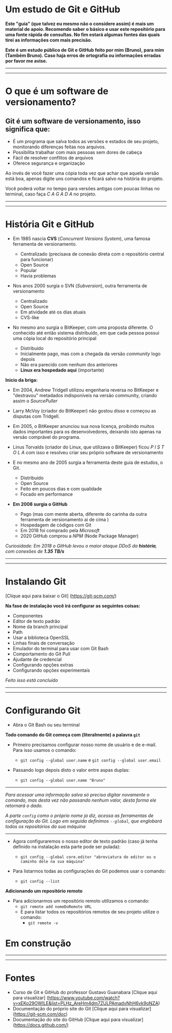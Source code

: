 # Um estudo de Git e GitHub

**Este "guia" (que talvez eu mesmo não o considere assim) é mais um material de apoio. Recomendo saber o básico e usar este repositório para uma fonte rápida de consultas. No fim estará algumas fontes das quais tirei as informações com mais precisão.**

**Este é um estudo público de Git e GitHub feito por mim (Bruno), para mim (Também Bruno). Caso haja erros de ortografia ou informações erradas por favor me avise.**

---
---

# O que é um software de versionamento?

## Git é um software de versionamento, isso significa que: 

* É um programa que salva todos as versões e estados de seu projeto, monitorando diferenças feitas nos arquivos.
* Possibilita trabalhar com mais pessoas sem dores de cabeça
* Fácil de resolver conflitos de arquivos
* Oferece segurança e organização

Ao invés de você fazer uma cópia toda vez que achar que aquela versão está boa, apenas digite uns comandos e ficará salvo na história do projeto.

Você poderá voltar no tempo para versões antigas com poucas linhas no terminal, caso faça *C A G A D A* no projeto.

---
---


# História Git e GitHub

* Em 1985 nascia **CVS** (*Concurrent Versions System*), uma famosa ferramenta de versionamento. 
   * Centralizado (precisava de conexão direta com o repositório central para funcionar)
   * Open Source
   * Popular
   * Havia problemas

* Nos anos 2000 surgia o SVN (*Subversion*), outra ferramenta de versionamento
   * Centralizado
   * Open Source
   * Em atividade até os dias atuais
   * CVS-like

* No mesmo ano surgia o BitKeeper, com uma proposta diferente. O conhecido até então sistema distribuído, em que cada pessoa possui uma cópia local do repositório principal
   * Distribuído
   * Inicialmente pago, mas com a chegada da versão *community* logo depois
   * Não era parecido com nenhum dos anteriores
   * **Linux era hospedado aqui** (importante)

**Inicio da briga:**

* Em 2004, Andrew Tridgell utilizou engenharia reversa no BitKeeper e "destravou" metadados indisponíveis na versão community, criando assim o *SourcePuller*
* Larry McVoy (criador do BitKeeper) não gostou disso e começou as disputas com Tridgell. 
* Em 2005, o BitKeeper anunciou sua nova licença, proibindo muitos dados importantes para os desenvolvedores, deixando isto apenas na versão comprável do programa.
* Linus Torvalds (criador do Linux, que utilizava o BitKeeper) ficou *P I S T O L A* com isso e resolveu criar seu próprio software de versionamento
* E no mesmo ano de 2005 surgia a ferramenta deste guia de estudos, o Git.
   * Distribuido
   * Open Source
   * Feito em poucos dias e com qualidade
   * Focado em performance 

* **Em 2008 surgia o GitHub**
   * Pago (mas com mente aberta, diferente do carinha da outra ferramenta de versionamento ai de cima )
   * Hospedagem de códigos com Git
   * Em 2018 foi comprado pela *Microsoft*
   * 2020 GitHub comprou a *NPM* (Node Package Manager)

*Curiosidade: Em 2018 o GitHub levou o maior ataque DDoS da **história**, com conexões de **1.35 TB/s***

---
---

# Instalando Git

[Clique aqui para baixar o Git] (https://git-scm.com/)

**Na fase de instalação você irá configurar as seguintes coisas:**

* Componentes
* Editor de texto padrão
* Nome da branch principal
* Path
* Usar a biblioteca OpenSSL
* Linhas finais de conversação 
* Emulador do terminal para usar com Git Bash
* Comportamento do Git Pull
* Ajudante de credencial
* Configurando opções extras
* Configurando opçõex experimentais

*Feito isso está concluído*

---
---

# Configurando Git

* Abra o Git Bash ou seu terminal

**Todo comando do Git começa com (literalmente) a palavra `git`**

* Primeiro precisamos configurar nosso nome de usuário e de e-mail. Para isso usamos o comando:
   * `git config --global user.name` e `git config --global user.email`
   
* Passando logo depois disto o valor entre aspas duplas:
   * `git config --global user.name "Bruno"`

---
*Para acessar uma informação salva só precisa digitar novamente o comando, mas desta vez não passando nenhum valor, desta forma ele retornará o dado.*


*A parte `config` como o próprio nome ja diz, acessa as ferramentas de configuração do Git. Logo em seguida definimos `--global`, que englobará todos os repositórios da sua máquina*

---

* Agora configuraremos o nosso editor de texto padrão (caso já tenha definido na instalação esta parte pode ser pulada):
   * `git config --global core.editor "abreviatura do editor ou o caminho dele na sua máquina"`


* Para listarmos todas as configurações do Git podemos usar o comando:
   * `git config --list`


**Adicionando um repositório remoto**

* Para adicionarmos um repositório remoto utilizamos o comando:
   * `git remote add nomeDoRemote URL`
   * E para listar todos os repositórios remotos de seu projeto utilize o comando:
      * `git remote -v`

# Em construção

---
---

# Fontes

* Curso de Git e GitHub do professor Gustavo Guanabara [Clique aqui para visualizar] (https://www.youtube.com/watch?v=xEKo29OWILE&list=PLHz_AreHm4dm7ZULPAmadvNhH6vk9oNZA)
* Documentação do próprio site do Git [Clique aqui para visualizar] (https://git-scm.com/doc)
* Documentação do site do GitHub [Clique aqui para visualizar] (https://docs.github.com/)


